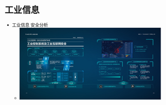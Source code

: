 # 工业信息

* 工业信息 安全分析
  * ![sec_analysis_industrial_info_app](../assets/img/sec_analysis_industrial_info_app.png)

